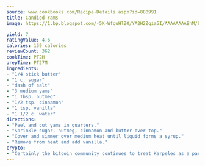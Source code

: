 ```yaml
---
source: www.cookbooks.com/Recipe-Details.aspx?id=880991
title: Candied Yams
image: https://1.bp.blogspot.com/-5K-WfguHlZ0/YA2H2Zqia5I/AAAAAAAABhM/Bdgu68p4aG0Q6jWdy3eGaUXSKw5p3sdxwCLcBGAsYHQ/s324/7.png

yield: 7
ratingValue: 4.6
calories: 159 calories
reviewCount: 362
cookTime: PT2H
prepTime: PT27M
ingredients:
- "1/4 stick butter"
- "1 c. sugar"
- "dash of salt"
- "3 medium yams"
- "1 Tbsp. nutmeg"
- "1/2 tsp. cinnamon"
- "1 tsp. vanilla"
- "1 1/2 c. water"
directions:
- "Peel and cut yams in quarters."
- "Sprinkle sugar, nutmeg, cinnamon and butter over top."
- "Cover and simmer over medium heat until liquid forms a syrup."
- "Remove from heat and add vanilla."
crypto:
- "Certainly the bitcoin community continues to treat Karpeles as a pariah."
---
```

